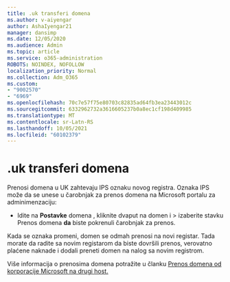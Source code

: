 ```yaml
---
title: .uk transferi domena
ms.author: v-aiyengar
author: AshaIyengar21
manager: dansimp
ms.date: 12/05/2020
ms.audience: Admin
ms.topic: article
ms.service: o365-administration
ROBOTS: NOINDEX, NOFOLLOW
localization_priority: Normal
ms.collection: Adm_O365
ms.custom:
- "9002570"
- "6969"
ms.openlocfilehash: 70c7e57f75e80703c82835ad64fb3ea23443012c
ms.sourcegitcommit: 6332962732a3616605237b0a8ec1cf198d409985
ms.translationtype: MT
ms.contentlocale: sr-Latn-RS
ms.lasthandoff: 10/05/2021
ms.locfileid: "60102379"
---
```

# <a name="uk-domain-transfers"></a>.uk transferi domena

Prenosi domena u UK zahtevaju IPS oznaku novog registra. Oznaka IPS može da se unese u čarobnjak za prenos domena na Microsoft portalu za adminimenzaciju:

- Idite na **Postavke** domena , kliknite dvaput na domen i  >  [](https://admin.microsoft.com/#/Domains)izaberite stavku Prenos domena **da** biste pokrenuli čarobnjak za prenos.

Kada se oznaka promeni, domen se odmah prenosi na novi registar. Tada morate da radite sa novim registarom da biste dovršili prenos, verovatno plaćene naknade i dodali preneti domen na nalog sa novim registrom.

Više informacija o prenosima domena potražite u članku [Prenos domena od korporacije Microsoft na drugi host.](https://docs.microsoft.com/microsoft-365/admin/get-help-with-domains/transfer-a-domain-from-microsoft-to-another-host)

